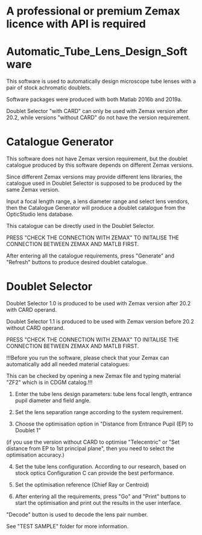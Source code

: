 # A professional or premium Zemax licence with API is required
# Automatic_Tube_Lens_Design_Software
This software is used to automatically design microscope tube lenses with a pair of stock achromatic doublets.

Software packages were produced with both Matlab 2016b and 2019a.

Doublet Selector "with CARD" can only be used with Zemax version after 20.2, while versions "without CARD" do not have the version requirement.

# Catalogue Generator
This software does not have Zemax version requirement, but the doublet catalogue produced by this software depends on different Zemax versions. 

Since different Zemax versions may provide different lens libraries, the catalogue used in Doublet Selector is supposed to be produced by the same Zemax version.

Input a focal length range, a lens diameter range and select lens vendors, then the Catalogue Generator will produce a doublet catalogue from the OpticStudio lens database.

This catalogue can be directly used in the Doublet Selector.

PRESS "CHECK THE CONNECTION WITH ZEMAX" TO INITALISE THE CONNECTION BETWEEN ZEMAX AND MATLB FIRST.

After entering all the catalogue requirements, press "Generate" and "Refresh" buttons to produce desired doublet catalogue.

# Doublet Selector
Doublet Selector 1.0 is produced to be used with Zemax version after 20.2 with CARD operand.

Doublet Selector 1.1 is produced to be used with Zemax version before 20.2 without CARD operand.

PRESS "CHECK THE CONNECTION WITH ZEMAX" TO INITALISE THE CONNECTION BETWEEN ZEMAX AND MATLB FIRST.

!!!Before you run the software, please check that your Zemax can automatically add all needed material catalogues:

This can be checked by opening a new Zemax file and typing material "ZF2" which is in CDGM catalog.!!!

1. Enter the tube lens design parameters: tube lens focal length, entrance pupil diameter and field angle.

2. Set the lens separation range according to the system requirement.

3. Choose the optimisation option in "Distance from Entrance Pupil (EP) to Doublet 1"

(if you use the version without CARD to optimise "Telecentric" or "Set distance from EP to 1st principal plane", then you need to select the optimisation accuracy.)

4. Set the tube lens configuration. According to our research, based on stock optics Configuration C can provide the best performance.

5. Set the optimisation reference (Chief Ray or Centroid)

6. After entering all the requirements, press "Go" and "Print" buttons to start the optimisation and print out the results in the user interface.

"Decode" button is used to decode the lens pair number.

See "TEST SAMPLE" folder for more information.
